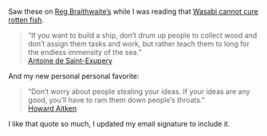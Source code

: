 Saw these on [Reg Braithwaite’s](http://weblog.raganwald.com/) while I
was reading that [Wasabi cannot cure rotten
fish](http://weblog.raganwald.com/2006/09/wasabi-cannot-cure-rotten-fish.html).

> “If you want to build a ship, don’t drum up people to collect wood and
> don’t assign them tasks and work, but rather teach them to long for
> the endless immensity of the sea.”\
> [Antoine de
> Saint-Exupery](http://www.brainyquote.com/quotes/authors/a/antoine_de_saintexupery.html)

And my new personal personal favorite:

> “Don’t worry about people stealing your ideas. If your ideas are any
> good, you’ll have to ram them down people’s throats.”\
> [Howard Aitken](http://en.wikipedia.org/wiki/Howard_Aiken)

I like that quote so much, I updated my email signature to include it.
